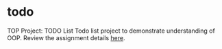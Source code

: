 # todo
TOP Project: TODO List
Todo list project to demonstrate understanding of OOP. Review the assignment details [here](https://www.theodinproject.com/paths/full-stack-javascript/courses/javascript/lessons/todo-list). 

